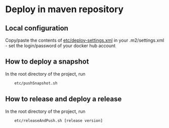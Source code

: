 # Deploy in maven repository

## Local configuration

Copy/paste the contents of [etc/deploy-settings.xml](https://github.com/voyages-sncf-technologies/tock-docker/blob/master/etc/deploy-settings.xml)
 in your .m2/settings.xml - set the login/password of your docker hub account

## How to deploy a snapshot

In the root directory of the project, run 
 
```sh 
    etc/pushSnapshot.sh
```  

## How to release and deploy a release

In the root directory of the project, run 
 
```sh 
    etc/releaseAndPush.sh [release version]
```  



  

 